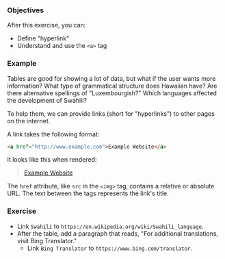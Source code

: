### Objectives

After this exercise, you can:

- Define "hyperlink"
- Understand and use the `<a>` tag

### Example

Tables are good for showing a lot of data, but what if the user wants more information? What type of grammatical structure does Hawaiian have? Are there alternative spellings of "Luxembourgish?" Which languages affected the development of Swahili?

To help them, we can provide links (short for "hyperlinks") to other pages on the internet.

A link takes the following format:

```html
<a href="http://www.example.com">Example Website</a>
```

It looks like this when rendered:

> <a href="http://www.example.com">Example Website</a>

The `href` attribute, like `src` in the `<img>` tag, contains a relative or absolute URL. The text between the tags represents the link's title.

### Exercise

- Link `Swahili` to `https://en.wikipedia.org/wiki/Swahili_language`.
- After the table, add a paragraph that reads, "For additional translations, visit Bing Translator."
  - Link `Bing Translator` to `https://www.bing.com/translator`.
